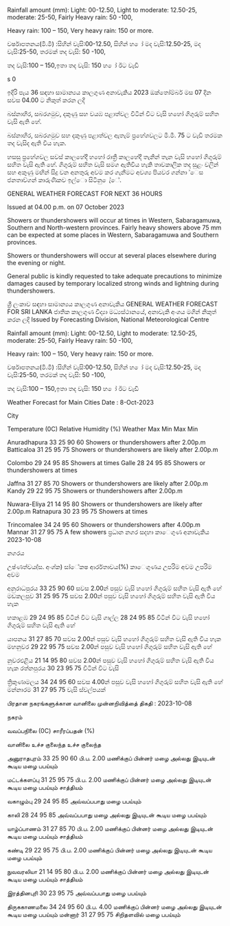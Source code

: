 Rainfall amount (mm): Light: 00-12.50, Light to moderate: 12.50-25, moderate: 25-50, Fairly Heavy rain: 50 -100,

Heavy rain: 100 – 150, Very heavy rain: 150 or more.

වර්ෂාපතනය(මි.මී) :සිහින් වැසි:00-12.50, සිහින් හ ෝ මද වැසි:12.50-25, මද වැසි:25-50, තරමක් තද වැසි: 50 -100,

තද වැසි:100 – 150,ඉතා තද වැසි: 150 හ ෝ ඊට වැඩි

s 0

ඉදිරි පැය 36 සඳහා සාමාන්‍යය කාලගුණ අනාවැකිය 2023 ඔක්තෝම්බර් මස 07 දින සවස 04.00 ට නිකුත් කරන ලදි

බස්නාහිර, සබරගමුව, දකුණු සහ වයඹ පළාත්වල විටින් විට වැසි හහෝ ගිගුරුම් සහිත වැසි ඇති හේ.

බස්නාහිර, සබරගමුව සහ දකුණු පළාත්වල ඇතැම් ප්‍රහේශවලට මි.මී. 75 ට වැඩි තරමක තද වැසිද ඇති විය හැක.

හසසු ප්‍රහේශවල සවස් කාලහේදී හහෝ රාත්‍රී කාලහේදී තැනින් තැන වැසි හහෝ ගිගුරුම් සහිත වැසි ඇති හේ. ගිගුරුම් සහිත වැසි සමග ඇතිවිය හැකි තාවකාලික තද සුළං වලින් සහ අකුණු මඟින් සිදු වන අනතුරු අවම කර ගැනීමට අවශ්‍ය පියවර ගන්නා ්ෙස ජනතාව්ගන් කාරුණිකව ඉල්ො සිටිනු ෙැ්ේ.

GENERAL WEATHER FORECAST FOR NEXT 36 HOURS

Issued at 04.00 p.m. on 07 October 2023

Showers or thundershowers will occur at times in Western, Sabaragamuwa, Southern and North-western provinces. Fairly heavy showers above 75 mm can be expected at some places in Western, Sabaragamuwa and Southern provinces.

Showers or thundershowers will occur at several places elsewhere during the evening or night.

General public is kindly requested to take adequate precautions to minimize damages caused by temporary localized strong winds and lightning during thundershowers.

ශ්‍රී ලංකාව සඳහා සාමාන්‍යය කාලගුණ අනාවැකිය GENERAL WEATHER FORECAST FOR SRI LANKA ජාතික කාලගුණ විද්‍යා මධ්‍යස්ථානයේ, අනාවැකි අංශය මගින් නිකුත් කරන ලදි Issued by Forecasting Division, National Meteorological Centre

Rainfall amount (mm): Light: 00-12.50, Light to moderate: 12.50-25, moderate: 25-50, Fairly Heavy rain: 50 -100,

Heavy rain: 100 – 150, Very heavy rain: 150 or more.

වර්ෂාපතනය(මි.මී) :සිහින් වැසි:00-12.50, සිහින් හ ෝ මද වැසි:12.50-25, මද වැසි:25-50, තරමක් තද වැසි: 50 -100,

තද වැසි:100 – 150,ඉතා තද වැසි: 150 හ ෝ ඊට වැඩි

Weather Forecast for Main Cities Date : 8-Oct-2023

City

Temperature (0C) Relative Humidity (%) Weather Max Min Max Min

Anuradhapura 33 25 90 60 Showers or thundershowers after 2.00p.m Batticaloa 31 25 95 75 Showers or thundershowers are likely after 2.00p.m

Colombo 29 24 95 85 Showers at times Galle 28 24 95 85 Showers or thundershowers at times

Jaffna 31 27 85 70 Showers or thundershowers are likely after 2.00p.m Kandy 29 22 95 75 Showers or thundershowers after 2.00p.m

Nuwara-Eliya 21 14 95 80 Showers or thundershowers are likely after 2.00p.m Ratnapura 30 23 95 75 Showers at times

Trincomalee 34 24 95 60 Showers or thundershowers after 4.00p.m Mannar 31 27 95 75 A few showers ප්‍රධාන නගර සදහා කාෙගුණ අනාවැකිය 2023-10-08

නගරය

උෂ්ණත්වය(්ස. අංශ්‍ක) සා්ේකෂ ආර්රතාවය(%) කාෙගුණය උපරිම අවම උපරිම අවම

අනුරාධපුරය 33 25 90 60 සවස 2.00න් පසුව වැසි හහෝ ගිගුරුම් සහිත වැසි ඇති හේ මඩකලපුව 31 25 95 75 සවස 2.00න් පසුව වැසි හහෝ ගිගුරුම් සහිත වැසි ඇති විය හැක

හකාළඹ 29 24 95 85 විටින් විට වැසි ගාල්ල 28 24 95 85 විටින් විට වැසි හහෝ ගිගුරුම් සහිත වැසි ඇති හේ

යාපනය 31 27 85 70 සවස 2.00න් පසුව වැසි හහෝ ගිගුරුම් සහිත වැසි ඇති විය හැක මහනුවර 29 22 95 75 සවස 2.00න් පසුව වැසි හහෝ ගිගුරුම් සහිත වැසි ඇති හේ

නුවරඑළිය 21 14 95 80 සවස 2.00න් පසුව වැසි හහෝ ගිගුරුම් සහිත වැසි ඇති විය හැක රත්නපුරය 30 23 95 75 විටින් විට වැසි

ත්‍රිකුණාමලය 34 24 95 60 සවස 4.00න් පසුව වැසි හහෝ ගිගුරුම් සහිත වැසි ඇති හේ මන්නාරම 31 27 95 75 වැසි ස්වල්පයක්

பிரதான நகரங்களுக்கான வானிலை முன்னறிவித்தை் திகதி : 2023-10-08

நகரம்

வவப்பநிலை (0C) சாரீரப்பதன் (%)

வானிலை உச்ச குலைந்த உச்ச குலைந்த

அனுராதபுரம் 33 25 90 60 பி.ப. 2.00 மணிக்குப் பின்னர் மழை அல்லது இடியுடன் கூடிய மழை பபய்யும்

மட்டக்களப்பு 31 25 95 75 பி.ப. 2.00 மணிக்குப் பின்னர் மழை அல்லது இடியுடன் கூடிய மழை பபய்யும் சாத்தியம்

வகாழும்பு 29 24 95 85 அவ்வப்பபாது மழை பபய்யும்

காலி 28 24 95 85 அவ்வப்பபாது மழை அல்லது இடியுடன் கூடிய மழை பபய்யும்

யாழ்ப்பாணம் 31 27 85 70 பி.ப. 2.00 மணிக்குப் பின்னர் மழை அல்லது இடியுடன் கூடிய மழை பபய்யும் சாத்தியம்

கண்டி 29 22 95 75 பி.ப. 2.00 மணிக்குப் பின்னர் மழை அல்லது இடியுடன் கூடிய மழை பபய்யும்

நுவவரலியா 21 14 95 80 பி.ப. 2.00 மணிக்குப் பின்னர் மழை அல்லது இடியுடன் கூடிய மழை பபய்யும் சாத்தியம்

இரத்தினபுரி 30 23 95 75 அவ்வப்பபாது மழை பபய்யும்

திருககாணமலை 34 24 95 60 பி.ப. 4.00 மணிக்குப் பின்னர் மழை அல்லது இடியுடன் கூடிய மழை பபய்யும் மன்னார் 31 27 95 75 சிறிதளவில் மழை பபய்யும்